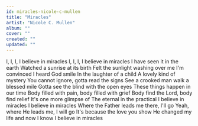 ```yaml
---
id: miracles-nicole-c-mullen
title: "Miracles"
artist: "Nicole C. Mullen"
album: ""
cover: ""
created: ""
updated: ""
---
```


I, I, I, I believe in miracles
I, I, I, I believe in miracles
I have seen it in the earth
Watched a sunrise at its birth
Felt the sunlight washing over me
I'm convinced I heard God smile
In the laughter of a child
A lovely kind of mystery
You cannot ignore, gotta read the signs
See a crooked man walk a blessed mile
Gotta see the blind with the open eyes
These things happen in our time
Body filled with pain, body filled with griеf
Body find the Lord, body find relief
It's onе more glimpse of
The eternal in the practical
I believe in miracles
I believe in miracles
Where the Father leads me there, I'll go
Yeah, where He leads me, I will go
It's because the love you show
He changed my life and now I know
I believe in miracles